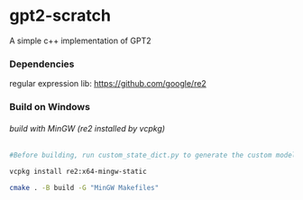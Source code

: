 # gpt2-scratch
A simple c++ implementation of GPT2

### Dependencies
regular expression lib: https://github.com/google/re2 

### Build on Windows
###### build with MinGW (re2 installed by vcpkg)
```bash
#Before building, run custom_state_dict.py to generate the custom model parameter file and place it in the assets directory.

vcpkg install re2:x64-mingw-static

cmake . -B build -G "MinGW Makefiles"
```

